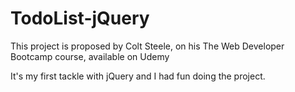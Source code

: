 # TodoList-jQuery

This project is proposed by Colt Steele, on his The Web Developer Bootcamp course, available on Udemy

It's my first tackle with jQuery and I had fun doing the project. 
